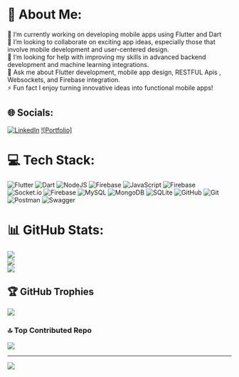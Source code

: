 # 💫 About Me:
🔭 I’m currently working on developing mobile apps using Flutter and Dart<br>👯 I’m looking to collaborate on exciting app ideas, especially those that involve mobile development and user-centered design.<br>🤝 I’m looking for help with improving my skills in advanced backend development and machine learning integrations.<br>💬 Ask me about Flutter development, mobile app design, RESTFUL Apis , Websockets, and Firebase integration.<br>⚡ Fun fact I enjoy turning innovative ideas into functional mobile apps!


## 🌐 Socials:
[![LinkedIn](https://img.shields.io/badge/LinkedIn-%230077B5.svg?logo=linkedin&logoColor=white)](https://linkedin.com/in/ismail-ilm) 
[![Portfolio]]([https://linkedin.com/in/ismail-ilm](https://ismailportfolio-six.vercel.app/)) 


# 💻 Tech Stack:
![Flutter](https://img.shields.io/badge/Flutter-%2302569B.svg?style=for-the-badge&logo=Flutter&logoColor=white) ![Dart](https://img.shields.io/badge/dart-%230175C2.svg?style=for-the-badge&logo=dart&logoColor=white) ![NodeJS](https://img.shields.io/badge/node.js-6DA55F?style=for-the-badge&logo=node.js&logoColor=white) ![Firebase](https://img.shields.io/badge/firebase-%23039BE5.svg?style=for-the-badge&logo=firebase) ![JavaScript](https://img.shields.io/badge/javascript-%23323330.svg?style=for-the-badge&logo=javascript&logoColor=%23F7DF1E) ![Firebase](https://img.shields.io/badge/firebase-%23039BE5.svg?style=for-the-badge&logo=firebase) ![Socket.io](https://img.shields.io/badge/Socket.io-black?style=for-the-badge&logo=socket.io&badgeColor=010101) ![Firebase](https://img.shields.io/badge/firebase-a08021?style=for-the-badge&logo=firebase&logoColor=ffcd34) ![MySQL](https://img.shields.io/badge/mysql-4479A1.svg?style=for-the-badge&logo=mysql&logoColor=white) ![MongoDB](https://img.shields.io/badge/MongoDB-%234ea94b.svg?style=for-the-badge&logo=mongodb&logoColor=white) ![SQLite](https://img.shields.io/badge/sqlite-%2307405e.svg?style=for-the-badge&logo=sqlite&logoColor=white) ![GitHub](https://img.shields.io/badge/github-%23121011.svg?style=for-the-badge&logo=github&logoColor=white) ![Git](https://img.shields.io/badge/git-%23F05033.svg?style=for-the-badge&logo=git&logoColor=white) ![Postman](https://img.shields.io/badge/Postman-FF6C37?style=for-the-badge&logo=postman&logoColor=white) ![Swagger](https://img.shields.io/badge/-Swagger-%23Clojure?style=for-the-badge&logo=swagger&logoColor=white)
# 📊 GitHub Stats:
![](https://github-readme-stats.vercel.app/api?username=ismail-ilm66&theme=dark&hide_border=false&include_all_commits=true&count_private=true)<br/>
![](https://github-readme-streak-stats.herokuapp.com/?user=ismail-ilm66&theme=dark&hide_border=false)<br/>
![](https://github-readme-stats.vercel.app/api/top-langs/?username=ismail-ilm66&theme=dark&hide_border=false&include_all_commits=true&count_private=true&layout=compact)

## 🏆 GitHub Trophies
![](https://github-profile-trophy.vercel.app/?username=ismail-ilm66&theme=radical&no-frame=false&no-bg=true&margin-w=4)

### 🔝 Top Contributed Repo
![](https://github-contributor-stats.vercel.app/api?username=ismail-ilm66&limit=5&theme=dark&combine_all_yearly_contributions=true)

---
[![](https://visitcount.itsvg.in/api?id=ismail-ilm66&icon=0&color=0)](https://visitcount.itsvg.in)

<!-- Proudly created with GPRM ( https://gprm.itsvg.in ) -->

